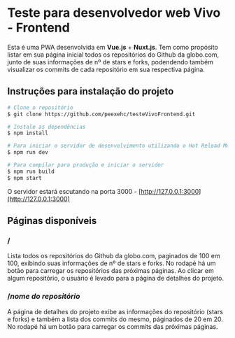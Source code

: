# Teste para desenvolvedor web Vivo - Frontend

Esta é uma PWA desenvolvida em **Vue.js** + **Nuxt.js**.
Tem como propósito listar em sua página inicial todos os repositórios do Github da globo.com, junto de suas informações de nº de stars e forks, podendendo também visualizar os commits de cada repositório em sua respectiva página.


## Instruções para instalação do projeto

``` bash
# Clone o repositório
$ git clone https://github.com/peexehc/testeVivoFrontend.git

# Instale as dependências
$ npm install

# Para iniciar o servidor de desenvolvimento utilizando o Hot Reload Module
$ npm run dev

# Para compilar para produção e iniciar o servidor
$ npm run build
$ npm start
```

O servidor estará escutando na porta 3000 - [http://127.0.0.1:3000](http://127.0.0.1:3000)

## Páginas disponíveis

### /
 
Lista todos os repositórios do Github da globo.com, paginados de 100 em 100, exibindo suas informações de nº de stars e forks. No rodapé há um botão para carregar os repositórios das próximas páginas. Ao clicar em algum repositório, o usuário é levado para a página de detalhes do projeto.

### /*nome do repositório*

A página de detalhes do projeto exibe as informações do repositório (stars e forks) e também a lista dos commits do mesmo, páginados de 20 em 20. No rodapé há um botão para carregar os commits das próximas páginas.
